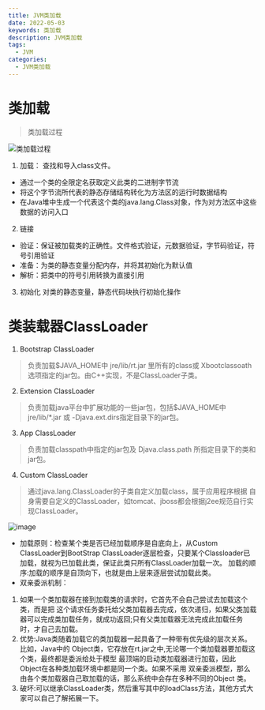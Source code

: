 ```yaml
---
title: JVM类加载
date: 2022-05-03
keywords: 类加载
description: JVM类加载
tags:
  - JVM
categories:
  - JVM类加载
---
```


# 类加载

> 类加载过程

![类加载过程](https://java-run-blog.oss-cn-zhangjiakou.aliyuncs.com/blog/0PoSNF.png)

1. 加载： 查找和导入class文件。
- 通过一个类的全限定名获取定义此类的二进制字节流
- 将这个字节流所代表的静态存储结构转化为方法区的运行时数据结构 
- 在Java堆中生成一个代表这个类的java.lang.Class对象，作为对方法区中这些数据的访问入口
2. 链接
- 验证：保证被加载类的正确性。文件格式验证，元数据验证，字节码验证，符号引用验证
- 准备：为类的静态变量分配内存，并将其初始化为默认值
- 解析：把类中的符号引用转换为直接引用
3. 初始化
对类的静态变量，静态代码块执行初始化操作


# 类装载器ClassLoader
1. Bootstrap ClassLoader 
> 负责加载$JAVA_HOME中 jre/lib/rt.jar 里所有的class或 Xbootclassoath选项指定的jar包。由C++实现，不是ClassLoader子类。
2. Extension ClassLoader
> 负责加载java平台中扩展功能的一些jar包，包括$JAVA_HOME中 jre/lib/\*.jar 或 -Djava.ext.dirs指定目录下的jar包。
3. App ClassLoader 
> 负责加载classpath中指定的jar包及 Djava.class.path 所指定目录下的类和 jar包。
4. Custom ClassLoader
> 通过java.lang.ClassLoader的子类自定义加载class，属于应用程序根据 自身需要自定义的ClassLoader，如tomcat、jboss都会根据j2ee规范自行实现ClassLoader。

![image](http://java-run-blog.oss-cn-zhangjiakou.aliyuncs.com/57e113a4e7084f0bb78d4338efa47825.png)

- 加载原则：检查某个类是否已经加载顺序是自底向上，从Custom ClassLoader到BootStrap ClassLoader逐层检查，只要某个Classloader已加载，就视为已加载此类，保证此类只所有ClassLoader加载一次。 加载的顺序:加载的顺序是自顶向下，也就是由上层来逐层尝试加载此类。
- 双亲委派机制：
1. 如果一个类加载器在接到加载类的请求时，它首先不会自己尝试去加载这个类，而是把 这个请求任务委托给父类加载器去完成，依次递归，如果父类加载器可以完成类加载任务，就成功返回;只有父类加载器无法完成此加载任务时，才自己去加载。
2. 优势:Java类随着加载它的类加载器一起具备了一种带有优先级的层次关系。比如，Java中的 Object类，它存放在rt.jar之中,无论哪一个类加载器要加载这个类，最终都是委派给处于模型 最顶端的启动类加载器进行加载，因此Object在各种类加载环境中都是同一个类。如果不采用 双亲委派模型，那么由各个类加载器自己取加载的话，那么系统中会存在多种不同的Object 类。
3. 破坏:可以继承ClassLoader类，然后重写其中的loadClass方法，其他方式大家可以自己了解拓展一下。


